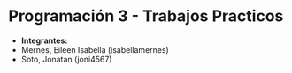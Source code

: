 # Programación 3 - Trabajos Practicos

- **Integrantes:** 
- Mernes, Eileen Isabella (isabellamernes)
- Soto, Jonatan (joni4567)